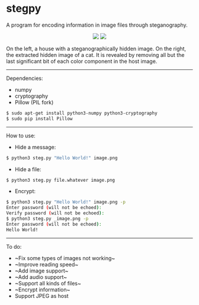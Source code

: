 # stegpy

A program for encoding information in image files through steganography.

<p align="middle">
  <img src="https://github.com/kamihfkjkf/stegpy/blob/master/images/house.png?raw=true"/>
  <img src="https://github.com/kamihfkjkf/stegpy/blob/master/images/_cat.jpeg?raw=true"/>
</p>

On the left, a house with a steganographically hidden image. On the right, the extracted hidden image of a cat. It is revealed by removing all but the last significant bit of each color component in the host image.

***
Dependencies:
* numpy
* cryptography
* Pillow (PIL fork)
```sh
$ sudo apt-get install python3-numpy python3-cryptography
$ sudo pip install Pillow
```
***
How to use:
* Hide a message:
```sh
$ python3 steg.py "Hello World!" image.png
```
* Hide a file:
```sh
$ python3 steg.py file.whatever image.png
```
* Encrypt:
```sh
$ python3 steg.py "Hello World!" image.png -p
Enter password (will not be echoed):
Verify password (will not be echoed):
$ python3 steg.py _image.png -p
Enter password (will not be echoed):
Hello World!
```
***
To do:
* ~Fix some types of images not working~
* ~Improve reading speed~
* ~Add image support~
* ~Add audio support~
* ~Support all kinds of files~
* ~Encrypt information~
* Support JPEG as host
